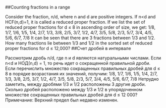 ##Counting fractions in a range

Consider the fraction, n/d, where n and d are positive integers. If n<d and HCF(n,d)=1, it is called a reduced proper fraction.
If we list the set of reduced proper fractions for d ≤ 8 in ascending order of size, we get:
1/8, 1/7, 1/6, 1/5, 1/4, 2/7, 1/3, 3/8, 2/5, 3/7, 1/2, 4/7, 3/5, 5/8, 2/3, 5/7, 3/4, 4/5, 5/6, 6/7, 7/8
It can be seen that there are 3 fractions between 1/3 and 1/2.
How many fractions lie between 1/3 and 1/2 in the sorted set of reduced proper fractions for d ≤ 12,000?
##Счет дробей в интервале

Рассмотрим дробь n/d, где n и d являются натуральными числами. Если n<d и НОД(n,d) = 1, то речь идет о сокращенной правильной дроби.
Если перечислить множество сокращенных правильных дробей для d ≤ 8 в порядке возрастания их значений, получим:
1/8, 1/7, 1/6, 1/5, 1/4, 2/7, 1/3, 3/8, 2/5, 3/7, 1/2, 4/7, 3/5, 5/8, 2/3, 5/7, 3/4, 4/5, 5/6, 6/7, 7/8
Нетрудно заметить, между дробями 1/3 и 1/2 расположены 3 другие дроби.
Сколько дробей расположено между 1/3 и 1/2 в упорядоченном множестве сокращенных правильных дробей для d ≤ 12 000?
Примечание: Верхний предел был недавно изменен.
